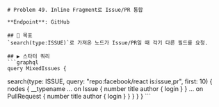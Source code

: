     # Problem 49. Inline Fragment로 Issue/PR 통합

    **Endpoint**: GitHub

    ## 🎯 목표
    `search(type:ISSUE)`로 가져온 노드가 Issue/PR일 때 각기 다른 필드를 요청.

    ## ▶ 스타터 쿼리
    ```graphql
    query MixedIssues {
  search(type: ISSUE, query: "repo:facebook/react is:issue,pr", first: 10) {
    nodes {
      __typename
      ... on Issue { number title author { login } }
      ... on PullRequest { number title author { login } }
    }
  }
}
    ```
